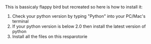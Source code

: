 This is bassicaly flappy bird but recreated so here is how to install it:

1. Check your python version by typing "Python" into your PC/Mac's terminal
2. If your python version is below 2.0 then install the latest version of python
3. Install all the files on this resparotorie
